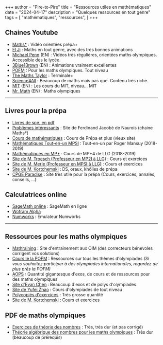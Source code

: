 +++
author = "Pire-to-Pire"
title = "Ressources utiles en mathématiques"
date = "2024-04-17"
description = "Quelques ressources en tout genre"
tags = [
    "mathématiques",
    "ressources",
]
+++

## Chaines Youtube
- [Maths*](https://www.youtube.com/@MathsEtoile) : Vidéo orientées prépa+
- [El Jj](https://www.youtube.com/c/ElJj42) : Maths en tout genre, avec des très bonnes animations
- [Michael Penn](https://www.youtube.com/@MichaelPennMath) (EN) : Vidéos très régulières, orientées maths olympiques. Accessible dès le lycée.
- [3Blue1Brown](https://www.youtube.com/@3blue1brown) (EN) : Animations vraiment excellentes
- [POFM](https://www.youtube.com/@POFM-yt) : Pour les maths olympiques. Tout niveau
- [The Maths Taylor](https://www.youtube.com/@TheMathsTailor) : Terminale+
- [Science4All](https://www.youtube.com/@Science4Allfrancais) : Beaucoup de maths mais pas que. Contenu très riche.
- [MIT](https://www.youtube.com/@mitocw/playlists) (EN) : Les cours du MIT, niveau... MIT
- [Mr. Math](https://www.youtube.com/user/osmannal) (EN) : Maths olympiques
---

## Livres pour la prépa
- [Livres de spé, en pdf](https://keybase.theophile.me/maths/livres/)
- [Problèmes intéressants](https://www.normalesup.org/~fjacobe/) : Site de Ferdinand Jacobé de Naurois (chaine Maths*)
- [Cours de mathématiques](http://exo7.emath.fr/un.html) : Cours de Prépa et plus (vieux site)
- [Mathématiques Tout-en-un MPSI](https://www.rogermansuy.fr/pdf/MPSI2019.pdf) : Tout-en-un par Roger Mansuy (2018-2019)
- [Mathématiques en MP*](https://cpge-paradise.com/MP4Math/MP4_book.pdf) : Cours de MP*4 de LLG (2018-2019)
- [Site de M. Troesch (Professeur en MP2I à LLG)](http://alain.troesch.free.fr/) : Cours et exercices 
- [Site de M. Merle (Professeur en MPSI à LLG)](http://quentin.demuynck.free.fr/mathematiques.php) : Cours et exercices
- [Site de M. Kortchemski](https://igor-kortchemski.perso.math.cnrs.fr/exos.html) : DS, oraux, khôlles de prépa
- [CPGE Paradise](https://cpge-paradise.com/) : Site très utile pour la prépa (Cours, exercices, annales, conseils, ...)


## Calculatrices online
- [SageMath online](https://sagecell.sagemath.org/) : SageMath en ligne
- [Wofram Alpha](https://www.wolframalpha.com/)
- [Numworks](https://www.numworks.com/simulator/) : Emulateur Numworks

---
## Ressources pour les maths olympiques
- [Mathraining](https://mathraining.be) : Site d'entrainement aux OIM (des correcteurs bénevoles corrigent vos solutions)
- [Cours le la POFM](https://maths-olympiques.fr/?page_id=11) : Ressources sur tous les thèmes d'olympiades *(Si vous souhaitez participer à des olympiades internationales, regardez de plus près la POFM)*
- [AOPS](https://artofproblemsolving.com/wiki/) : Quantité gigantesque d'exos, de cours et de ressources pour des maths olympiques
- [Site d'Evan Chen](https://web.evanchen.cc/olympiad.html) : Beaucoup d'exos et de polys d'olympiades
- [Site de Yufei Zhao](https://yufeizhao.com/olympiad/) : Cours d'olympiades de tout niveau
- [Polycopiés d'exercices](https://www.dropbox.com/sh/w9mfy9qtjs68xzc/AADnnQKWONBsboMGVDiuS-kAa?dl=0) : Très grosse quantité
- [Site de M. Kortchemski](https://igor-kortchemski.perso.math.cnrs.fr/maths.html) : Cours et exercices

## PDF de maths olympiques
- [Exercices de théorie des nombres](https://www.math.muni.cz/~bulik/vyuka/pen-20070711.pdf) : Très, très dur (et pas corrigé)
- [Théorie algèbrique des nombres pour les maths olympiques](https://www.dropbox.com/sh/lribbpkfooq96gs/AABJsHF8MuGZCkP8J0FxslD7a?dl=0&preview=ANT-intro.pdf) : Très dur (beaucoup de prérequis)